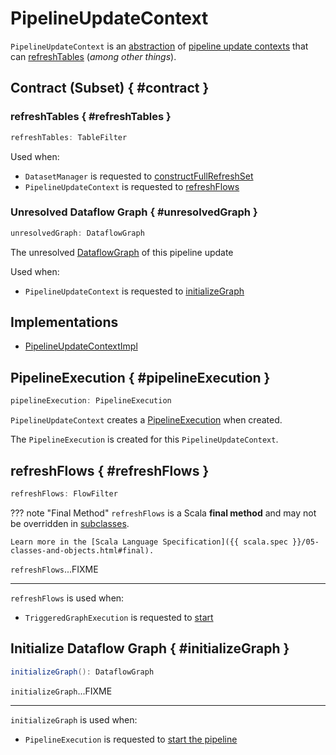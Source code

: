 # PipelineUpdateContext

`PipelineUpdateContext` is an [abstraction](#contract) of [pipeline update contexts](#implementations) that can [refreshTables](#refreshTables) (_among other things_).

## Contract (Subset) { #contract }

### refreshTables { #refreshTables }

```scala
refreshTables: TableFilter
```

Used when:

* `DatasetManager` is requested to [constructFullRefreshSet](DatasetManager.md#constructFullRefreshSet)
* `PipelineUpdateContext` is requested to [refreshFlows](PipelineUpdateContext.md#refreshFlows)

### Unresolved Dataflow Graph { #unresolvedGraph }

```scala
unresolvedGraph: DataflowGraph
```

The unresolved [DataflowGraph](DataflowGraph.md) of this pipeline update

Used when:

* `PipelineUpdateContext` is requested to [initializeGraph](#initializeGraph)

## Implementations

* [PipelineUpdateContextImpl](PipelineUpdateContextImpl.md)

## PipelineExecution { #pipelineExecution }

```scala
pipelineExecution: PipelineExecution
```

`PipelineUpdateContext` creates a [PipelineExecution](PipelineExecution.md) when created.

The `PipelineExecution` is created for this `PipelineUpdateContext`.

## refreshFlows { #refreshFlows }

```scala
refreshFlows: FlowFilter
```

??? note "Final Method"
    `refreshFlows` is a Scala **final method** and may not be overridden in [subclasses](#implementations).

    Learn more in the [Scala Language Specification]({{ scala.spec }}/05-classes-and-objects.html#final).

`refreshFlows`...FIXME

---

`refreshFlows` is used when:

* `TriggeredGraphExecution` is requested to [start](TriggeredGraphExecution.md#start)

## Initialize Dataflow Graph { #initializeGraph }

```scala
initializeGraph(): DataflowGraph
```

`initializeGraph`...FIXME

---

`initializeGraph` is used when:

* `PipelineExecution` is requested to [start the pipeline](PipelineExecution.md#startPipeline)
